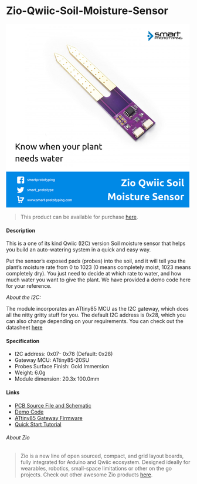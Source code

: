 # Zio-Qwiic-Soil-Moisture-Sensor


![](soil-moisture.png)

> This product can be available for purchase [here](https://www.smart-prototyping.com/Zio-Qwiic-Loudness-Sensor-I2C).



#### Description

This is a one of its kind Qwiic (I2C) version Soil moisture sensor that helps you build an auto-watering system in a quick and easy way. 


Put the sensor’s exposed pads (probes) into the soil, and it will tell you the plant’s moisture rate from 0 to 1023 (0 means completely moist, 1023 means completely dry). You just need to decide at which rate to water, and how much water you want to give the plant. We have provided a demo code here for your reference.


*About the I2C:*

The module incorporates an ATtiny85 MCU as the I2C gateway, which does all the nitty gritty stuff for you. The default I2C address is 0x28, which you can also change depending on your requirements. You can check out the datasheet [here](http://ww1.microchip.com/downloads/en/DeviceDoc/Atmel-2586-AVR-8-bit-Microcontroller-ATtiny25-ATtiny45-ATtiny85_Datasheet.pdf)


#### Specification

* I2C address: 0x07- 0x78 (Default: 0x28)
* Gateway MCU: ATtiny85-20SU
* Probes Surface Finish: Gold Immersion
* Weight: 6.0g
* Module dimension: 20.3x 100.0mm


#### Links

* [PCB Source File and Schematic](https://github.com/ZIOCC/Zio-Qwiic-Soil-Moisture-Sensor)
* [Demo Code](https://github.com/ZIOCC/Zio-Qwiic-Soil-Moisture-Sensor/tree/master/Firmware/Qwiic%20Soil%20Moisture%20Sensor%20Examples)
* [ATtiny85 Gateway Firmware](https://github.com/ZIOCC/Zio-Qwiic-Soil-Moisture-Sensor/tree/master/Firmware/Qwiic_Soil_Moisture_Sensor_Gateway_Firmware/Qwiic_Soil_Moisture_Firmware)
* [Quick Start Tutorial](https://www.smart-prototyping.com/blog/Zio-Soil-Moisture-Sensor-Qwiic-Start-Guide)





###### About Zio
> Zio is a new line of open sourced, compact, and grid layout boards, fully integrated for Arduino and Qwiic ecosystem. Designed ideally for wearables, robotics, small-space limitations or other on the go projects. Check out other awesome Zio products [here](https://www.smart-prototyping.com/Zio).
